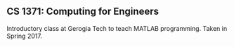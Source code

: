 ## CS 1371: Computing for Engineers

Introductory class at Gerogia Tech to teach MATLAB programming. Taken in Spring 2017.
